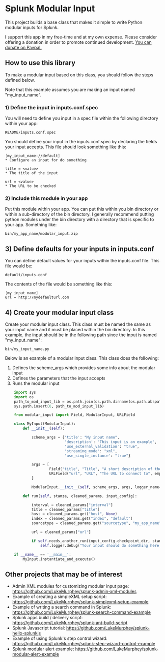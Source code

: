 # Splunk Modular Input
This project builds a base class that makes it simple to write Python modular inputs for Splunk.

I support this app in my free-time and at my own expense. Please consider offering a donation in order to promote continued development. [You can donate on Paypal.](https://www.paypal.com/donate?business=MQSKTS3W7LUTY&item_name=Support+continued+development+of+Splunk+apps&currency_code=USD)

## How to use this library

To make a modular input based on this class, you should follow the steps defined below.

Note that this example assumes you are making an input named "my_input_name".

### 1) Define the input in inputs.conf.spec

You will need to define you input in a spec file within the following directory within your app:

    README/inputs.conf.spec

You should define your input in the inputs.conf.spec by declaring the fields your input accepts.
This file should look something like this:

    [my_input_name://default]
    * Configure an input for do something

    title = <value>
    * The title of the input

    url = <value>
    * The URL to be checked

### 2) Include this module in your app

Put this module within your app. You can put this within you bin directory or within a
sub-directory of the bin directory. I generally recommend putting python modules under the bin
directory with a directory that is specific to your app. Something like:

    bin/my_app_name/modular_input.zip

## 3) Define defaults for your inputs in inputs.conf

You can define default values for your inputs within the inputs.conf file. This file would be:

    default/inputs.conf

The contents of the file would be something like this:

    [my_input_name]
    url = http://mydefaulturl.com


## 4) Create your modular input class

Create your modular input class. This class must be named the same as your input name and it must
be placed within the bin directory. In this example, the input should be in the following path
since the input is named "my_input_name":

    bin/my_input_name.py

Below is an example of a modular input class. This class does the following:

 1. Defines the scheme_args which provides some info about the modular input
 2. Defines the parameters that the input accepts
 3. Runs the modular input

```python
    import sys
    import os
    path_to_mod_input_lib = os.path.join(os.path.dirname(os.path.abspath(__file__)), 'modular_input.zip')
    sys.path.insert(0, path_to_mod_input_lib)

    from modular_input import Field, ModularInput, URLField

    class MyInput(ModularInput):
        def __init__(self):

            scheme_args = {'title': "My input name",
                           'description': "This input is an example",
                           'use_external_validation': "true",
                           'streaming_mode': "xml",
                           'use_single_instance': "true"}

            args = [
                    Field("title", "Title", "A short description of the input", empty_allowed=False),
                    URLField("url", "URL", "The URL to connect to", empty_allowed=False)
            ]

            ModularInput.__init__(self, scheme_args, args, logger_name='my_input_modular_input')

        def run(self, stanza, cleaned_params, input_config):

            interval = cleaned_params["interval"]
            title = cleaned_params["title"]
            host = cleaned_params.get("host", None)
            index = cleaned_params.get("index", "default")
            sourcetype = cleaned_params.get("sourcetype", "my_app_name")

            url = cleaned_params["url"]

            if self.needs_another_run(input_config.checkpoint_dir, stanza, interval):
                self.logger.debug("Your input should do something here, stanza=%s", stanza)

    if __name__ == '__main__':
        MyInput.instantiate_and_execute()
```

## Other projects that may be of interest

 * Admin XML modules for customizing modular input page: https://github.com/LukeMurphey/splunk-admin-xml-modules
 * Example of creating a simpleXML setup script: https://github.com/LukeMurphey/splunk-simplexml-setup-example
 * Example of writing a search command in Splunk: https://github.com/LukeMurphey/splunk-search-command-example
 * Splunk apps build / delivery script: https://github.com/LukeMurphey/splunk-ant-build-script
 * Splunk Javascript tutorial: https://github.com/LukeMurphey/splunk-hello-splunkjs
 * Example of using Splunk's step control wizard: https://github.com/LukeMurphey/splunk-step-wizard-control-example
 * Splunk modular alert example: https://github.com/LukeMurphey/splunk-modular-alert-example
